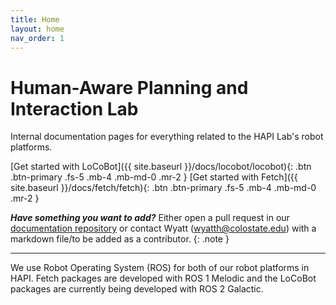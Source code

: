 ```yaml
---
title: Home
layout: home
nav_order: 1
---
```


# Human-Aware Planning and Interaction Lab

Internal documentation pages for everything related to the HAPI Lab's robot platforms.

[Get started with LoCoBot]({{ site.baseurl }}/docs/locobot/locobot){: .btn .btn-primary .fs-5 .mb-4 .mb-md-0 .mr-2 }
[Get started with Fetch]({{ site.baseurl }}/docs/fetch/fetch){: .btn .btn-primary .fs-5 .mb-4 .mb-md-0 .mr-2 }

**_Have something you want to add?_** Either open a pull request in our [documentation repository](https://github.com/kickblip/hapi-docs) or contact Wyatt (wyatth@colostate.edu) with a markdown file/to be added as a contributor.
{: .note }

---

We use Robot Operating System (ROS) for both of our robot platforms in HAPI. Fetch packages are developed with ROS 1 Melodic and the LoCoBot packages are currently being developed with ROS 2 Galactic.
